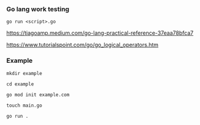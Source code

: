 
### Go lang work testing


` go run <script>.go `


https://tiagoamp.medium.com/go-lang-practical-reference-37eaa78bfca7


https://www.tutorialspoint.com/go/go_logical_operators.htm


### Example


`mkdir example`


`cd example`


`go mod init example.com`


`touch main.go`


`go run . `
